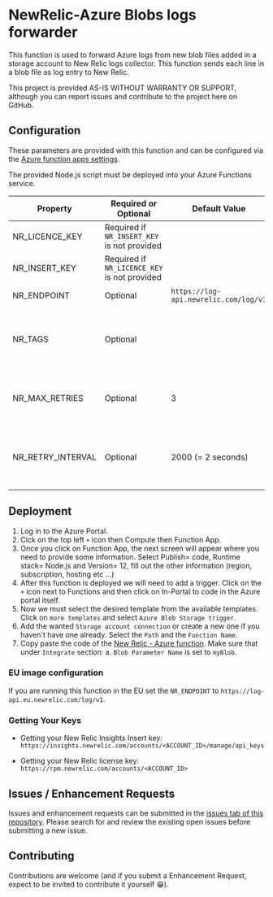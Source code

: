 # NewRelic-Azure Blobs logs forwarder

This function is used to forward Azure logs from new blob files added in a storage account to New Relic logs collector. This function sends each line in a blob file as log entry to New Relic.

This project is provided AS-IS WITHOUT WARRANTY OR SUPPORT, although you can report issues and contribute to the project here on GitHub.

## Configuration

These parameters are provided with this function and can be configured via the [Azure function apps settings](https://docs.microsoft.com/en-us/azure/azure-functions/functions-how-to-use-azure-function-app-settings).

The provided Node.js script must be deployed into your Azure Functions service.

| Property | Required or Optional | Default Value | Description
|---|---|---|---|
| NR_LICENCE_KEY | Required if `NR_INSERT_KEY` is not provided | | Your New Relic License key |
| NR_INSERT_KEY | Required if `NR_LICENCE_KEY` is not provided | | Your New Relic Insights Insert key |
| NR_ENDPOINT|  Optional | `https://log-api.newrelic.com/log/v1` | New Relic ingestion endpoint |
| NR_TAGS | Optional | | Key value pairs seperated by semicolon  to tag all logs sent to New Relic (example: `env:prod;team:myTeam`) |
| NR_MAX_RETRIES | Optional | 3 | Determines how many times we should retry sending the logs in case of network failures |
| NR_RETRY_INTERVAL | Optional | 2000 (= 2 seconds) | Determines how long we should wait before we retry sending the logs in case of network failures (in milliseconds) |

## Deployment

1. Log in to the Azure Portal.
2. Cick on the top left `+` icon then Compute then Function App.
3. Once you click on Function App, the next screen will appear where you need to provide some information. Select Publish= code, Runtime stack= Node.js and Version= 12, fill out the other information (region, subscription, hosting etc ...)
4. After this function is deployed we will need to add a trigger. Click on the `+` icon next to Functions and then click on In-Portal to code in the Azure portal itself.
5. Now we must select the desired template from the available templates. Click on `more templates` and select `Azure Blob Storage trigger`.
6. Add the wanted `Storage account connection` or create a new one if you haven't have one already. Select the `Path` and the `Function Name`.
7. Copy paste the code of the [New Relic - Azure function](./index.js). Make sure that under `Integrate` section:
a. `Blob Parameter Name` is set to `myBlob`.

### EU image configuration

If you are running this function in the EU set the `NR_ENDPOINT` to `https://log-api.eu.newrelic.com/log/v1`.

### Getting Your Keys

* Getting your New Relic Insights Insert key:
`https://insights.newrelic.com/accounts/<ACCOUNT_ID>/manage/api_keys`

* Getting your New Relic license key:
`https://rpm.newrelic.com/accounts/<ACCOUNT_ID>`

## Issues / Enhancement Requests

Issues and enhancement requests can be submitted in the [issues tab of this repository](https://github.com/aminoz007/newrelic-azure-functions/newrelic-azure-blobLogs/issues).
Please search for and review the existing open issues before submitting a new issue.

## Contributing

Contributions are welcome (and if you submit a Enhancement Request, expect to be invited to contribute it yourself :grin:).